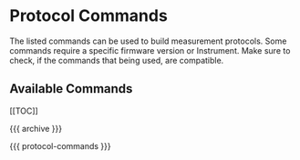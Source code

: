 # Protocol Commands

The listed commands can be used to build measurement protocols. Some commands require a specific firmware version or Instrument. Make sure to check, if the commands that being used, are compatible.

## Available Commands <Badge text="v{{ version }}" type="tip" vertical="middle"/>

[[TOC]]

{{{ archive }}}

{{{ protocol-commands }}}
